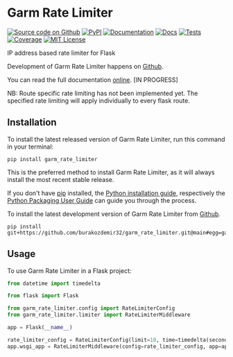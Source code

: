 # Garm Rate Limiter

[![Source code on Github](https://img.shields.io/badge/burakozdemir32-garm__rate__limiter-blue.svg?logo=github)][Github]
[![PyPI](https://img.shields.io/pypi/v/garm-rate-limiter.svg)](https://pypi.python.org/pypi/garm-rate-limiter)
[![Documentation](https://img.shields.io/badge/docs-gh--pages-blue.svg)][docs]
[![Docs](https://github.com/burakozdemir32/garm_rate_limiter/workflows/Docs/badge.svg?branch=main)](https://github.com/burakozdemir32/garm_rate_limiter/actions?query=workflow%3ADocs)
[![Tests](https://github.com/burakozdemir32/garm_rate_limiter/workflows/Tests/badge.svg?branch=main)](https://github.com/burakozdemir32/garm_rate_limiter/actions?query=workflow%3ATests)
[![Coverage](https://codecov.io/gh/burakozdemir32/garm_rate_limiter/branch/main/graph/badge.svg)](https://codecov.io/gh/burakozdemir32/garm_rate_limiter)
[![MIT License](https://img.shields.io/badge/License-MIT-green.svg)](https://opensource.org/licenses/MIT)

IP address based rate limiter for Flask

Development of Garm Rate Limiter happens on [Github][].

You can read the full documentation [online][docs]. [IN PROGRESS]

NB: Route specific rate limiting has not been implemented yet. The specified rate limiting will apply individually to every flask route.

[docs]: https://burakozdemir32.github.io/garm_rate_limiter/


## Installation
To install the latest released version of Garm Rate Limiter, run this command in your terminal:

```
pip install garm_rate_limiter
```

This is the preferred method to install Garm Rate Limiter, as it will always install the most recent stable release.

If you don't have [pip](https://pip.pypa.io) installed, the [Python installation guide](http://docs.python-guide.org/en/latest/starting/installation/), respectively the [Python Packaging User Guide](https://packaging.python.org/tutorials/installing-packages/) can guide you through the process.


To install the latest development version of Garm Rate Limiter from [Github][].

```
pip install git+https://github.com/burakozdemir32/garm_rate_limiter.git@main#egg=garm_rate_limiter
```



## Usage

To use Garm Rate Limiter in a Flask project:

``` python
from datetime import timedelta

from flask import Flask

from garm_rate_limiter.config import RateLimiterConfig
from garm_rate_limiter.limiter import RateLimiterMiddleware

app = Flask(__name__)

rate_limiter_config = RateLimiterConfig(limit=10, time=timedelta(seconds=60))
app.wsgi_app = RateLimiterMiddleware(config=rate_limiter_config, app=app.wsgi_app)
```

[Github]: https://github.com/burakozdemir32/garm_rate_limiter

